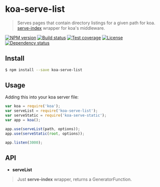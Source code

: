 # koa-serve-list

> Serves pages that contain directory listings for a given path for koa.  
> [serve-index] wrapper for koa's middleware.

[![NPM version][npm-img]][npm-url]
[![Build status][travis-img]][travis-url]
[![Test coverage][coveralls-img]][coveralls-url]
[![License][license-img]][license-url]
[![Dependency status][david-img]][david-url]

## Install

```sh
$ npm install --save koa-serve-list
```

## Usage

Adding this into your koa server file:

```js
var koa = require('koa');
var serveList = require('koa-serve-list');
var serveStatic = require('koa-serve-static');
var app = koa();

app.use(serveList(path, options));
app.use(serveStatic(root, options));

app.listen(3000);
```

## API

* **serveList**

> Just **serve-index** wrapper, returns a GeneratorFunction.

[npm-img]: https://img.shields.io/npm/v/koa-serve-list.svg?style=flat-square
[npm-url]: https://npmjs.org/package/koa-serve-list
[travis-img]: https://img.shields.io/travis/koa-modules/serve-list.svg?style=flat-square
[travis-url]: https://travis-ci.org/koa-modules/serve-list
[coveralls-img]: https://img.shields.io/coveralls/koa-modules/serve-list.svg?style=flat-square
[coveralls-url]: https://coveralls.io/r/koa-modules/serve-list?branch=master
[license-img]: https://img.shields.io/badge/license-MIT-green.svg?style=flat-square
[license-url]: LICENSE
[david-img]: https://img.shields.io/david/koa-modules/serve-list.svg?style=flat-square
[david-url]: https://david-dm.org/koa-modules/serve-list
[serve-index]: https://github.com/expressjs/serve-index
